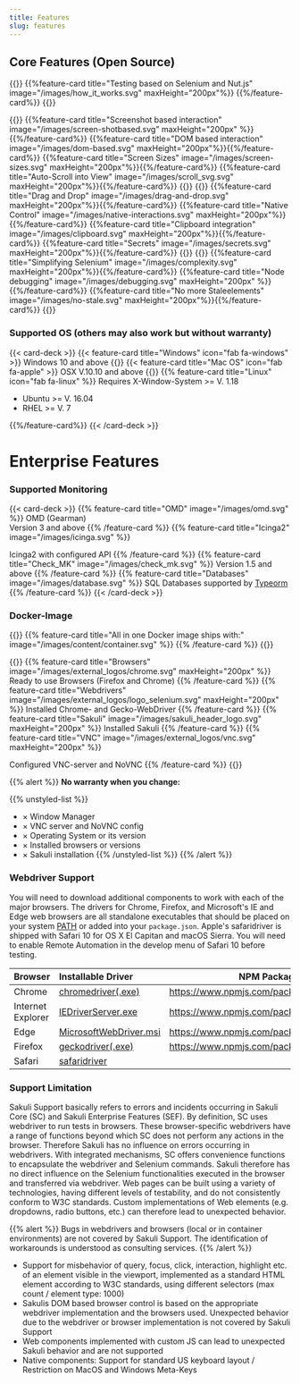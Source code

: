 ```yaml
---
title: Features
slug: features
---
```


## Core Features (Open Source)

{{<card-deck>}}
{{%feature-card title="Testing based on Selenium and Nut.js" image="/images/how_it_works.svg" maxHeight="200px"%}}
{{%/feature-card%}}
{{</card-deck>}}

{{<card-deck>}}
{{%feature-card title="Screenshot based interaction" image="/images/screen-shotbased.svg" maxHeight="200px" %}}{{%/feature-card%}}
{{%feature-card title="DOM based interaction" image="/images/dom-based.svg" maxHeight="200px"%}}{{%/feature-card%}}
{{%feature-card title="Screen Sizes" image="/images/screen-sizes.svg" maxHeight="200px"%}}{{%/feature-card%}}
{{%feature-card title="Auto-Scroll into View" image="/images/scroll_svg.svg" maxHeight="200px"%}}{{%/feature-card%}}
{{</card-deck>}}
{{<card-deck>}}
{{%feature-card title="Drag and Drop" image="/images/drag-and-drop.svg" maxHeight="200px"%}}{{%/feature-card%}}
{{%feature-card title="Native Control" image="/images/native-interactions.svg" maxHeight="200px"%}}{{%/feature-card%}}
{{%feature-card title="Clipboard integration" image="/images/clipboard.svg" maxHeight="200px"%}}{{%/feature-card%}}
{{%feature-card title="Secrets" image="/images/secrets.svg" maxHeight="200px"%}}{{%/feature-card%}}
{{</card-deck>}}
{{<card-deck>}}
{{%feature-card title="Simplifying Selenium" image="/images/complexity.svg" maxHeight="200px"%}}{{%/feature-card%}}
{{%feature-card title="Node debugging" image="/images/debugging.svg" maxHeight="200px" %}}{{%/feature-card%}}
{{%feature-card title="No more Staleelements" image="/images/no-stale.svg" maxHeight="200px"%}}{{%/feature-card%}}
{{</card-deck>}}

<!--
  - Suitable for Browsers with Webdriver Implementation
  - Works with commonly used Screensizes / Resolution with a single Monitor setup
  - No built-in CI support but should work properly on every system which supports Docker (see Container) or within one of the supported OSes
  - [Webdrivers supported](#webdriver-support) by [selenium-webdriver](https://www.npmjs.com/package/selenium-webdriver)
    - What can be done with Selenium can be done with Sakuli
  - No (Multi-) Touch events
  - Screenshot-based Interactions
    - Scaleinvariant pattern matching
    - Fuzzy image matching
  - Native control
  - Mouse and Keyboard interactions
  - Write and Read Clipboard
  - Drag&Drop
  - Reliable Web-Automation with multi-selector matching
  - Rare "StaleElementReferenceError"
  - Abstraction of Seleniums complexity
  - Error-screenshots
  - Secrets: encryption of sensitive data (no plaintext in logs or outputs)
  - Architecture
    - Generic integration of target systems
  - Debugging with Node

-->

### Supported OS (others may also work but without warranty)

{{< card-deck >}}
{{< feature-card title="Windows" icon="fab fa-windows" >}}
Windows 10 and above
{{</feature-card>}}
{{< feature-card title="Mac OS" icon="fab fa-apple" >}}
OSX V.10.10 and above
{{</feature-card>}}
{{% feature-card title="Linux" icon="fab fa-linux" %}}
Requires X-Window-System >= V. 1.18

- Ubuntu >= V. 16.04
- RHEL >= V. 7

{{%/feature-card%}}
{{< /card-deck >}}

# Enterprise Features

### Supported Monitoring

{{< card-deck >}}
{{% feature-card title="OMD" image="/images/omd.svg"  %}}
OMD (Gearman)<br/> 
Version 3 and above
{{% /feature-card %}}
{{% feature-card title="Icinga2" image="/images/icinga.svg"  %}}
<!-- Von unbekannt - Vektordaten: https://www.icinga.com/wp-content/uploads/2013/10/Icinga_OSMC2013_Presentation.pdfFarbinfo: von Weiß auf Schwarz umgesetzt, Logo, https://de.wikipedia.org/w/index.php?curid=10452845 -->
Icinga2 with configured API
{{% /feature-card %}}
{{% feature-card title="Check_MK" image="/images/check_mk.svg" %}}
Version 1.5 and above
{{% /feature-card %}}
{{% feature-card title="Databases" image="/images/database.svg" %}}
SQL Databases supported by [Typeorm](https://typeorm.io)
{{% /feature-card %}}
{{< /card-deck >}}

### Docker-Image

{{<card-deck>}}
{{% feature-card title="All in one Docker image ships with:" image="/images/content/container.svg" %}}
{{% /feature-card %}}
{{</card-deck>}}

{{<card-deck>}}
{{% feature-card title="Browsers" image="/images/external_logos/chrome.svg" maxHeight="200px" %}}
Ready to use Browsers (Firefox and Chrome)
{{% /feature-card %}}
{{% feature-card title="Webdrivers" image="/images/external_logos/logo_selenium.svg" maxHeight="200px" %}}
Installed Chrome- and Gecko-WebDriver
{{% /feature-card %}}
{{% feature-card title="Sakuli" image="/images/sakuli_header_logo.svg" maxHeight="200px" %}}
Installed Sakuli
{{% /feature-card %}}
{{% feature-card title="VNC" image="/images/external_logos/vnc.svg"  maxHeight="200px" %}}
<!-- By Source, Fair use, https://en.wikipedia.org/w/index.php?curid=30428313 -->
Configured VNC-server and NoVNC
{{% /feature-card %}}
{{</card-deck>}}

{{% alert %}}
<i class="fas fa-exclamation-triangle"></i> <strong> No warranty when you change:</strong>

{{% unstyled-list %}}
- <span>&times;</span> Window Manager
- <span>&times;</span> VNC server and NoVNC config
- <span>&times;</span> Operating System or its version
- <span>&times;</span> Installed browsers or versions
- <span>&times;</span> Sakuli installation
{{% /unstyled-list %}}
{{% /alert %}}


### Webdriver Support

You will need to download additional components to work with each of the major browsers. The drivers for Chrome, Firefox, and Microsoft's IE and Edge web browsers are all standalone executables that should be placed on your system [PATH](http://en.wikipedia.org/wiki/PATH_(variable)) or added into your `package.json`. Apple's safaridriver is shipped with Safari 10 for OS X El Capitan and macOS Sierra. You will need to enable Remote Automation in the develop menu of Safari 10 before testing.

| Browser           | Installable Driver                                           | NPM Package                                |
| :---------------- | :----------------------------------------------------------- | ------------------------------------------ |
| Chrome            | [chromedriver(.exe)](http://chromedriver.storage.googleapis.com/index.html) | https://www.npmjs.com/package/chromedriver |
| Internet Explorer | [IEDriverServer.exe](http://selenium-release.storage.googleapis.com/index.html) | https://www.npmjs.com/package/iedriver     |
| Edge              | [MicrosoftWebDriver.msi](http://go.microsoft.com/fwlink/?LinkId=619687) | https://www.npmjs.com/package/edgedriver   |
| Firefox           | [geckodriver(.exe)](https://github.com/mozilla/geckodriver/releases/) | https://www.npmjs.com/package/geckodriver  |
| Safari            | [safaridriver](https://developer.apple.com/library/prerelease/content/releasenotes/General/WhatsNewInSafari/Articles/Safari_10_0.html#//apple_ref/doc/uid/TP40014305-CH11-DontLinkElementID_28) |                                            |

### Support Limitation

Sakuli Support basically refers to errors and incidents occurring in Sakuli Core (SC) and Sakuli Enterprise Features (SEF). By definition, SC uses webdriver to run tests in browsers. These browser-specific webdrivers have a range of functions beyond which SC does not perform any actions in the browser. Therefore Sakuli has no influence on errors occurring in webdrivers. With integrated mechanisms, SC offers convenience functions to encapsulate the webdriver and Selenium commands. Sakuli therefore has no direct influence on the Selenium functionalities executed in the browser and transferred via webdriver. Web pages can be built using a variety of technologies, having different levels of testability, and do not consistently conform to W3C standards. Custom implementations of Web elements (e.g. dropdowns, radio buttons, etc.) can therefore lead to unexpected behavior.

{{% alert %}}
<i class="fas fa-exclamation-triangle"></i>
Bugs in webdrivers and browsers (local or in container environments) are not covered by Sakuli Support. The identification of workarounds is understood as consulting services.
{{% /alert %}}

- Support for misbehavior of query, focus, click, interaction, highlight etc. of an element visible in the viewport, implemented as a standard HTML element according to W3C standards, using different selectors (max count / element type: 1000)
- Sakulis DOM based browser control is based on the appropriate webdriver implementation and the browsers used. Unexpected behavior due to the webdriver or browser implementation is not covered by Sakuli Support
- Web components implemented with custom JS can lead to unexpected Sakuli behavior and are not supported
- Native components: Support for standard US keyboard layout / Restriction on MacOS and Windows Meta-Keys